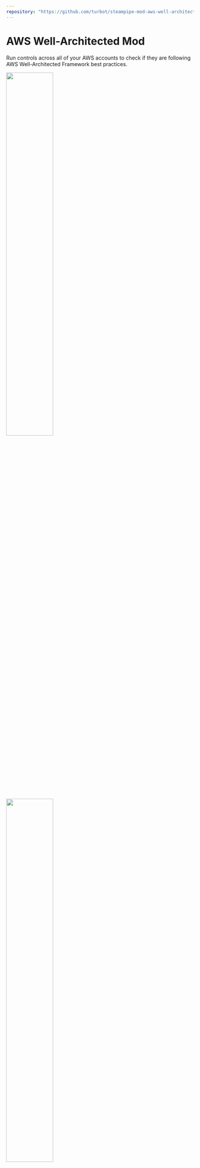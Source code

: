 ```yaml
---
repository: "https://github.com/turbot/steampipe-mod-aws-well-architected"
---
```


# AWS Well-Architected Mod

Run controls across all of your AWS accounts to check if they are following AWS Well-Architected Framework best practices.

<img src="https://raw.githubusercontent.com/turbot/steampipe-mod-aws-well-architected/main/docs/aws_well_architected_dashboard.png" width="50%" type="thumbnail"/>
<img src="https://raw.githubusercontent.com/turbot/steampipe-mod-aws-well-architected/main/docs/aws_well_architected_reliability_dashboard.png" width="50%" type="thumbnail"/>
<img src="https://raw.githubusercontent.com/turbot/steampipe-mod-aws-well-architected/main/docs/aws_well_architected_security_dashboard.png" width="50%" type="thumbnail"/>

## References

[AWS](https://aws.amazon.com/) provides on-demand cloud computing platforms and APIs to authenticated customers on a metered pay-as-you-go basis.

[AWS Well-Architected](https://aws.amazon.com/architecture/well-architected/) helps cloud architects build secure, high-performing, resilient, and efficient infrastructure for a variety of applications and workloads.

[Steampipe](https://steampipe.io) is an open source CLI to instantly query cloud APIs using SQL.

[Steampipe Mods](https://steampipe.io/docs/reference/mod-resources#mod) are collections of `named queries`, and codified `controls` that can be used to test current configuration of your cloud resources against a desired configuration.

## Documentation

- **[Benchmarks and controls →](https://hub.steampipe.io/mods/turbot/aws_well_architected/controls)**
- **[Named queries →](https://hub.steampipe.io/mods/turbot/aws_well_architected/queries)**

## Getting started

### Installation

Download and install Steampipe (https://steampipe.io/downloads). Or use Brew:

```sh
brew tap turbot/tap
brew install steampipe
```

Install the AWS plugin with [Steampipe](https://steampipe.io):

```sh
steampipe plugin install aws
```

Clone:

```sh
git clone https://github.com/turbot/steampipe-mod-aws-well-architected.git
cd steampipe-mod-aws-well-architected
```

Install mod dependencies:

```sh
steampipe mod install
```

### Usage

Before running any benchmarks, it's recommended to generate your AWS credential report:

```sh
aws iam generate-credential-report
```

Start your dashboard server to get started:

```sh
steampipe dashboard
```

By default, the dashboard interface will then be launched in a new browser
window at http://localhost:9194. From here, you can run benchmarks by
selecting one or searching for a specific one.

Instead of running benchmarks in a dashboard, you can also run them within your
terminal with the `steampipe check` command:

Run all benchmarks:

```sh
steampipe check all
```

Run a single benchmark:

```sh
steampipe check benchmark.well_architected_framework
```

Run a benchmark for a specific pillar:

```sh
steampipe check benchmark.well_architected_framework_security
```

Run a benchmark for a specific question:

```sh
steampipe check benchmark.well_architected_framework_sec01
```

Run a benchmark for a specific best practice:

```sh
steampipe check benchmark.well_architected_framework_sec01_bp01
```

Different output formats are also available, for more information please see
[Output Formats](https://steampipe.io/docs/reference/cli/check#output-formats).

### Credentials

This mod uses the credentials configured in the [Steampipe AWS plugin](https://hub.steampipe.io/plugins/turbot/aws).

### Configuration

No extra configuration is required.

### Common and Tag Dimensions

The benchmark queries use common properties (like `account_id`, `connection_name` and `region`) and tags that are defined in the dependent [AWS Compliance mod](https://github.com/turbot/steampipe-mod-aws-compliance). These properties can be executed in the following ways:

- Copy and rename the `steampipe.spvars.example` file to `steampipe.spvars`, and then modify the variable values inside that file

- Pass in a value on the command line:

  ```shell
  steampipe check benchmark.security --var 'common_dimensions=["account_id", "connection_name", "region"]'
  ```

  ```shell
  steampipe check benchmark.security --var 'tag_dimensions=["Environment", "Owner"]'
  ```

## Contributing

If you have an idea for additional controls or just want to help maintain and extend this mod ([or others](https://github.com/topics/steampipe-mod)) we would love you to join the community and start contributing.

- **[Join #steampipe on Slack →](https://turbot.com/community/join)** and hang out with other Mod developers.

Please see the [contribution guidelines](https://github.com/turbot/steampipe/blob/main/CONTRIBUTING.md) and our [code of conduct](https://github.com/turbot/steampipe/blob/main/CODE_OF_CONDUCT.md). All contributions are subject to the [Apache 2.0 open source license](https://github.com/turbot/steampipe-mod-aws-well-architected/blob/main/LICENSE).

Want to help but not sure where to start? Pick up one of the `help wanted` issues:

- [Steampipe](https://github.com/turbot/steampipe/labels/help%20wanted)
- [AWS Well-Architected Mod](https://github.com/turbot/steampipe-mod-aws-well-architected/labels/help%20wanted)
